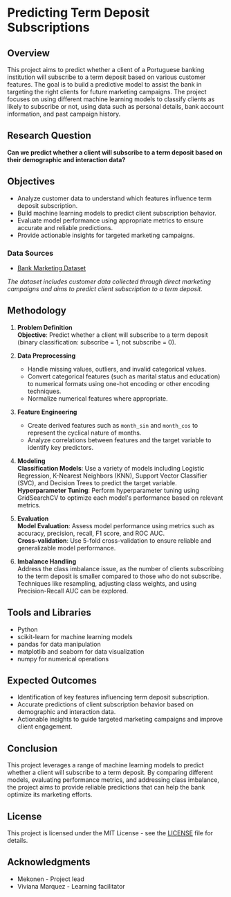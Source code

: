  # Predicting Term Deposit Subscriptions

## Overview

This project aims to predict whether a client of a Portuguese banking institution will subscribe to a term deposit based on various customer features. The goal is to build a predictive model to assist the bank in targeting the right clients for future marketing campaigns. The project focuses on using different machine learning models to classify clients as likely to subscribe or not, using data such as personal details, bank account information, and past campaign history.

## Research Question

**Can we predict whether a client will subscribe to a term deposit based on their demographic and interaction data?**

## Objectives

- Analyze customer data to understand which features influence term deposit subscription.
- Build machine learning models to predict client subscription behavior.
- Evaluate model performance using appropriate metrics to ensure accurate and reliable predictions.
- Provide actionable insights for targeted marketing campaigns.

### Data Sources

- [Bank Marketing Dataset](https://www.kaggle.com/datasets/uciml/bank-marketing)

*The dataset includes customer data collected through direct marketing campaigns and aims to predict client subscription to a term deposit.*

## Methodology

1. **Problem Definition**  
   **Objective**: Predict whether a client will subscribe to a term deposit (binary classification: subscribe = 1, not subscribe = 0).

2. **Data Preprocessing**  
   - Handle missing values, outliers, and invalid categorical values.
   - Convert categorical features (such as marital status and education) to numerical formats using one-hot encoding or other encoding techniques.
   - Normalize numerical features where appropriate.

3. **Feature Engineering**  
   - Create derived features such as `month_sin` and `month_cos` to represent the cyclical nature of months.
   - Analyze correlations between features and the target variable to identify key predictors.

4. **Modeling**  
   **Classification Models**: Use a variety of models including Logistic Regression, K-Nearest Neighbors (KNN), Support Vector Classifier (SVC), and Decision Trees to predict the target variable.  
   **Hyperparameter Tuning**: Perform hyperparameter tuning using GridSearchCV to optimize each model's performance based on relevant metrics.

5. **Evaluation**  
   **Model Evaluation**: Assess model performance using metrics such as accuracy, precision, recall, F1 score, and ROC AUC.  
   **Cross-validation**: Use 5-fold cross-validation to ensure reliable and generalizable model performance.

6. **Imbalance Handling**  
   Address the class imbalance issue, as the number of clients subscribing to the term deposit is smaller compared to those who do not subscribe. Techniques like resampling, adjusting class weights, and using Precision-Recall AUC can be explored.

## Tools and Libraries

- Python
- scikit-learn for machine learning models
- pandas for data manipulation
- matplotlib and seaborn for data visualization
- numpy for numerical operations

## Expected Outcomes

- Identification of key features influencing term deposit subscription.
- Accurate predictions of client subscription behavior based on demographic and interaction data.
- Actionable insights to guide targeted marketing campaigns and improve client engagement.

## Conclusion

This project leverages a range of machine learning models to predict whether a client will subscribe to a term deposit. By comparing different models, evaluating performance metrics, and addressing class imbalance, the project aims to provide reliable predictions that can help the bank optimize its marketing efforts.

## License

This project is licensed under the MIT License - see the [LICENSE](LICENSE) file for details.

## Acknowledgments

- Mekonen - Project lead
- Viviana Marquez - Learning facilitator 

